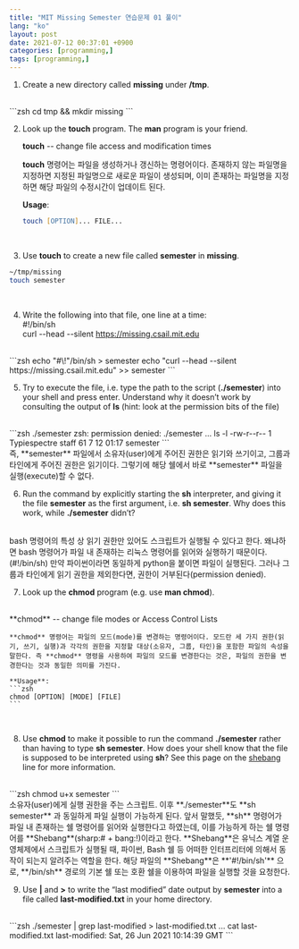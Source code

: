 ```yaml
---
title: "MIT Missing Semester 연습문제 01 풀이"
lang: "ko"
layout: post
date: 2021-07-12 00:37:01 +0900
categories: [programming,]
tags: [programming,]
---
```

1. Create a new directory called **missing** under **/tmp**.
<br />
```zsh
cd tmp && mkdir missing
```
<br />

2. Look up the **touch** program. The **man** program is your friend.

    **touch** -- change file access and modification times    

    **touch** 명령어는 파일을 생성하거나 갱신하는 명령어이다. 존재하지 않는 파일명을 지정하면 지정된 파일명으로 새로운 파일이 생성되며, 이미 존재하는 파일명을 지정하면 해당 파일의 수정시간이 업데이트 된다.    

    **Usage**:
    ```zsh
    touch [OPTION]... FILE...
    ```
<br />

3. Use **touch** to create a new file called **semester** in **missing**.
```zsh
~/tmp/missing
touch semester
```
<br />

4. Write the following into that file, one line at a time:    
    #!/bin/sh    
    curl --head --silent https://missing.csail.mit.edu
<br />
```zsh
echo "#\!"/bin/sh > semester
echo "curl --head --silent https://missing.csail.mit.edu" >> semester
```
<br />

5. Try to execute the file, i.e. type the path to the script (**./semester**) into your shell and press enter. Understand why it doesn’t work by consulting the output of **ls** (hint: look at the permission bits of the file)
<br />
```zsh
./semester
zsh: permission denied: ./semester
...
ls -l
-rw-r--r--  1 Typiespectre  staff  61  7 12 01:17 semester
```
<br />
    즉, **semester** 파일에서 소유자(user)에게 주어진 권한은 읽기와 쓰기이고, 그룹과 타인에게 주어진 권한은 읽기이다. 그렇기에 해당 쉘에서 바로 **semester** 파일을 실행(execute)할 수 없다.
<br />

6. Run the command by explicitly starting the **sh** interpreter, and giving it the file **semester** as the first argument, i.e. **sh semester**. Why does this work, while **./semester** didn’t?

<br />
    bash 명령어의 특성 상 읽기 권한만 있어도 스크립트가 실행될 수 있다고 한다. 왜냐하면 bash 명령어가 파일 내 존재하는 리눅스 명령어를 읽어와 실행하기 때문이다.(#!/bin/sh) 만약 파이썬이라면 동일하게 python을 붙이면 파일이 실행된다. 그러나 그룹과 타인에게 읽기 권한을 제외한다면, 권한이 거부된다(permission denied).
<br />

7. Look up the **chmod** program (e.g. use **man chmod**).
<br />
    **chmod** -- change file modes or Access Control Lists

    **chmod** 명령어는 파일의 모드(mode)를 변경하는 명령어이다. 모드란 세 가지 권한(읽기, 쓰기, 실행)과 각각의 권한을 지정할 대상(소유자, 그룹, 타인)을 포함한 파일의 속성을 말한다. 즉 **chmod** 명령을 사용하여 파일의 모드를 변경한다는 것은, 파일의 권한을 변경한다는 것과 동일한 의미를 가진다.

    **Usage**:
    ```zsh
    chmod [OPTION] [MODE] [FILE]
    ```
<br />

8. Use **chmod** to make it possible to run the command **./semester** rather than having to type **sh semester**. How does your shell know that the file is supposed to be interpreted using **sh**? See this page on the [shebang](https://en.wikipedia.org/wiki/Shebang_(Unix)) line for more information.    
<br />
```zsh
chmod u+x semester
```
<br />
    소유자(user)에게 실행 권한을 주는 스크립트. 이후 **./semester**도 **sh semester** 과 동일하게 파일 실행이 가능하게 된다. 앞서 말했듯, **sh** 명령어가 파일 내 존재하는 쉘 명령어를 읽어와 실행한다고 하였는데, 이를 가능하게 하는 쉘 명령어를 **Shebang**(sharp:# + bang:!)이라고 한다. **Shebang**은 유닉스 계열 운영체제에서 스크립트가 실행될 때, 파이썬, Bash 쉘 등 어떠한 인터프리터에 의해서 동작이 되는지 알려주는 역할을 한다. 해당 파일의 **Shebang**은 **'#!/bin/sh'** 으로, **/bin/sh** 경로의 기본 쉘 또는 호환 쉘을 이용하여 파일을 실행할 것을 요청한다.
<br />

9. Use **|** and **>** to write the “last modified” date output by **semester** into a file called **last-modified.txt** in your home directory.    
<br />
```zsh
./semester | grep last-modified > last-modified.txt
...
cat last-modified.txt
last-modified: Sat, 26 Jun 2021 10:14:39 GMT
```